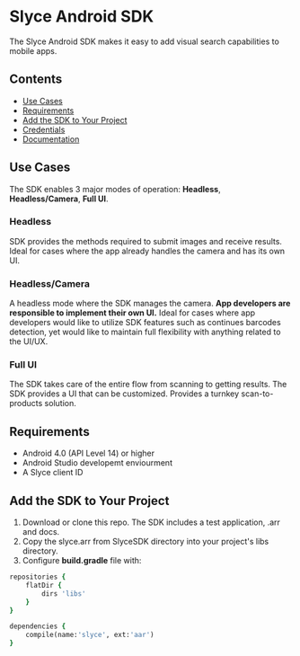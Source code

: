 Slyce Android SDK
==============

The Slyce Android SDK makes it easy to add visual search capabilities to mobile apps.

## Contents

- [Use Cases](#use-cases)
- [Requirements](#requirements)
- [Add the SDK to Your Project](#add-the-sdk-to-your-project)
- [Credentials](#credentials)
- [Documentation](#documentation)

## Use Cases

The SDK enables 3 major modes of operation: **Headless**, **Headless/Camera**, **Full UI**.

### Headless

SDK provides the methods required to submit images and receive results. 
Ideal for cases where the app already handles the camera and has its own UI.

### Headless/Camera

A headless mode where the SDK manages the camera. **App developers are responsible to implement their own UI.** 
Ideal for cases where app developers would like to utilize SDK features such as continues barcodes detection, yet would like to maintain full flexibility with anything related to the UI/UX.

### Full UI

The SDK takes care of the entire flow from scanning to getting results. The SDK provides a UI that can be customized. Provides a turnkey scan-to-products solution.

## Requirements
* Android 4.0 (API Level 14) or higher
* Android Studio developemt enviourment
* A Slyce client ID 

## Add the SDK to Your Project
1. Download or clone this repo. The SDK includes a test application, .arr and docs.
2. Copy the slyce.arr from SlyceSDK directory into your project's libs directory.
3. Configure **build.gradle** file with:
```ruby
repositories {
    flatDir {
        dirs 'libs'
    }
}

dependencies {
    compile(name:'slyce', ext:'aar')
}
```





